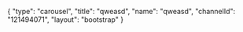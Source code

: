 {
    "type": "carousel",
    "title": "qweasd",
    "name": "qweasd",
    "channelId": "121494071",
    "layout": "bootstrap"
}